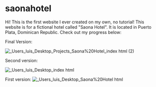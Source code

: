 # saonahotel
Hi! This is the first website I ever created on my own, no tutorial! This website is for a fictional hotel called "Saona Hotel". It is located in Puerto Plata, Dominican Republic.  Check out my progress below:

Final Version:

![_Users_luis_Desktop_Projects_Saona%20Hotel_index html (2)](https://user-images.githubusercontent.com/91508647/137147618-1cb33829-0721-4ab1-b4e3-3f68a19ea369.png)


Second version:

![_Users_luis_Desktop_index html](https://user-images.githubusercontent.com/91508647/137148487-6b4beb51-f43e-436c-b0aa-8f6eb5f06983.png)


First version: 
![_Users_luis_Desktop_Saona%20Hotel html](https://user-images.githubusercontent.com/91508647/137148540-0ec3e539-453a-4031-84dd-e13d960d2914.png)


